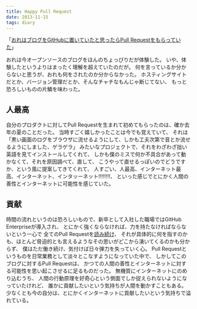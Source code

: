 ```yaml
---
title: Happy Pull Request
date: 2013-11-15
tags: diary
---
```


「[おれはブログをGitHubに置いていたと思ったらPull Requestをもらっていた](https://github.com/r7kamura/r7kamura.github.io/pulls?direction=desc&page=1&sort=created&state=closed)」

おれは今オープンソースのブログをほんのちょっぴりだが体験した。
いや、体験したというよりはまったく理解を超えていたのだが。
何を言っているか分からないと思うが、おれも何をされたのか分からなかった。
ホスティングサイトだとか、バージョン管理だとか、そんなチャチなもんじゃ断じてない、
もっと恐ろしいものの片鱗を味わった。

## 人最高
自分のプロダクトに対してPull Requestを生まれて初めてもらったのは、確か去年の夏のことだった。
当時すごく嬉しかったことは今でも覚えていて、
それは「黒い画面のログをブラウザに流せるようにして、しかも工夫次第で音とか流せるようにしました、ゲラゲラ」
みたいなプロジェクトで、それをわざわざ拙い英語を見てインストールしてくれて、
しかも僕のミスで何か不具合があって動かなくて、それを原因調べて、直して、
こうやって直せるっぽいのでどうですか、という風に提案してきてくれて、
人すごい、人最高、インターネット最高、インターネット、インタッーネット!!!!!!!!、
といった感じでとにかく人間の善性とインターネットに可能性を感じていた。

## 貢献
時間の流れというのは恐ろしいもので、新卒として入社した職場ではGitHub Enterpriseが導入され、
とにかく強くならなければ、力を持たなければならないという一心で
全てのPull Requestを[読み続け](https://speakerdeck.com/r7kamura/how-to-grow-up-in-cookpad)、
それが具体的に何を指すのかも、ほとんど脅迫的とも言えるようなその思いがどこから湧いてくるのかも分からず、
僕はただ働き続け、気付けば日々弾力を失っていく心。
Pull Requestというものを日常業務として淡々とこなすようになっていた中で、
しかしてこのブログに対するPull Requestは、
かつての人間の善性とインターネットに対する可能性を思い起こさせるに足るものだった。
無機質にインターネットにのめり込むうち、
人間の行動原理を好奇心という側面でしか捉えられないようになっていたけれど、
誰かに貢献したいという気持ちが人間を動かすこともある。
少なくとも今の自分は、とにかくインターネットに貢献したいという気持ちで溢れている。
